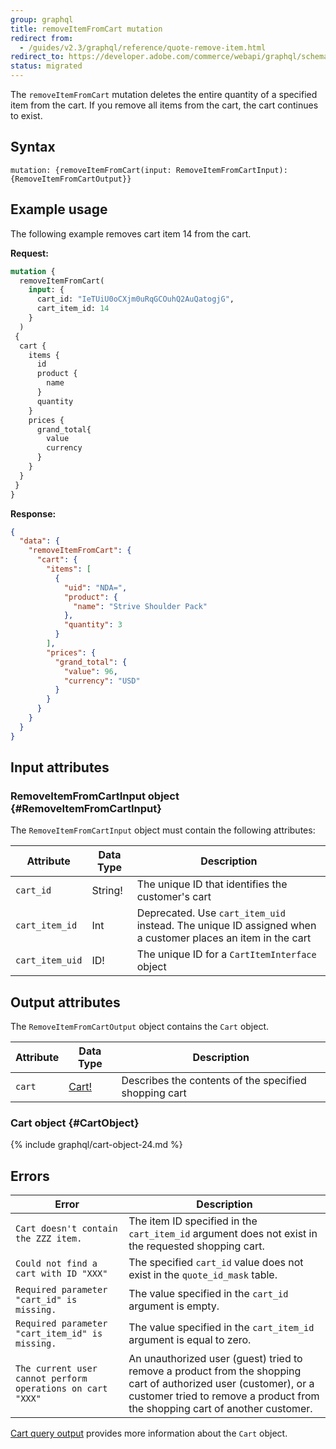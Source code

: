 ```yaml
---
group: graphql
title: removeItemFromCart mutation
redirect from:
  - /guides/v2.3/graphql/reference/quote-remove-item.html
redirect_to: https://developer.adobe.com/commerce/webapi/graphql/schema/cart/mutations/remove-item/
status: migrated
---
```


The `removeItemFromCart` mutation deletes the entire quantity of a specified item from the cart. If you remove all items from the cart, the cart continues to exist.

## Syntax

`mutation: {removeItemFromCart(input: RemoveItemFromCartInput): {RemoveItemFromCartOutput}}`

## Example usage

The following example removes cart item 14 from the cart.

**Request:**

```graphql
mutation {
  removeItemFromCart(
    input: {
      cart_id: "IeTUiU0oCXjm0uRqGCOuhQ2AuQatogjG",
      cart_item_id: 14
    }
  )
 {
  cart {
    items {
      id
      product {
        name
      }
      quantity
    }
    prices {
      grand_total{
        value
        currency
      }
    }
  }
 }
}
```

**Response:**

```json
{
  "data": {
    "removeItemFromCart": {
      "cart": {
        "items": [
          {
            "uid": "NDA=",
            "product": {
              "name": "Strive Shoulder Pack"
            },
            "quantity": 3
          }
        ],
        "prices": {
          "grand_total": {
            "value": 96,
            "currency": "USD"
          }
        }
      }
    }
  }
}
```

## Input attributes

### RemoveItemFromCartInput object {#RemoveItemFromCartInput}

The `RemoveItemFromCartInput` object must contain the following attributes:

Attribute |  Data Type | Description
--- | --- | ---
`cart_id` | String! | The unique ID that identifies the customer's cart
`cart_item_id` | Int | Deprecated. Use `cart_item_uid` instead. The unique ID assigned when a customer places an item in the cart
`cart_item_uid` | ID! | The unique ID for a `CartItemInterface` object

## Output attributes

The `RemoveItemFromCartOutput` object contains the `Cart` object.

Attribute |  Data Type | Description
--- | --- | ---
`cart` |[Cart!](#CartObject) | Describes the contents of the specified shopping cart

### Cart object {#CartObject}

{% include graphql/cart-object-24.md %}

## Errors

Error | Description
--- | ---
`Cart doesn't contain the ZZZ item.` | The item ID specified in the `cart_item_id` argument does not exist in the requested shopping cart.
`Could not find a cart with ID "XXX"` | The specified `cart_id` value does not exist in the `quote_id_mask` table.
`Required parameter "cart_id" is missing.` | The value specified in the `cart_id` argument is empty.
`Required parameter "cart_item_id" is missing.` | The value specified in the `cart_item_id` argument is equal to zero.
`The current user cannot perform operations on cart "XXX"` | An unauthorized user (guest) tried to remove a product from the shopping cart of authorized user (customer), or a customer tried to remove a product from the shopping cart of another customer.

[Cart query output]({{page.baseurl}}/graphql/queries/cart.html#cart-output) provides more information about the `Cart` object.
